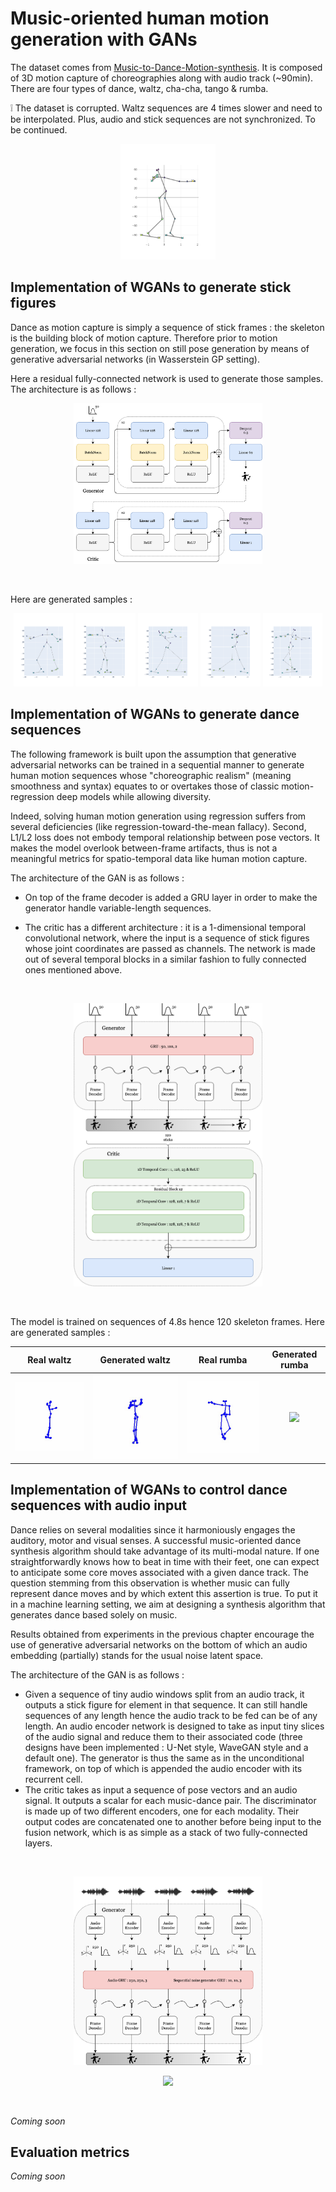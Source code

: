 # Music-oriented human motion generation with GANs

The dataset comes from [Music-to-Dance-Motion-synthesis](https://github.com/Music-to-dance-motion-synthesis/dataset). It is composed of 3D motion capture of choreographies along with audio track (~90min). There are four types of dance, waltz, cha-cha, tango & rumba.

:grey_exclamation: The dataset is corrupted. Waltz sequences are 4 times slower and need to be interpolated. Plus, audio and stick sequences are not synchronized. To be continued.

<p align="center">
  <img src="./images/mean.png" alt="Mean figure" width="30%" title="Mean stick figure across dataset">
</p>


## Implementation of WGANs to generate stick figures

Dance as motion capture is simply a sequence of stick frames : the skeleton is the building block of motion capture. Therefore prior to motion generation, we focus in this section on still pose generation by means of generative adversarial networks (in Wasserstein GP setting).

Here a residual fully-connected network is used to generate those samples. The architecture is as follows :


<p align="center">
  <img src="./images/phase1/stickgen.png" width="60%">
</p>
<br>

Here are generated samples :
<div style="text-align:center">
<img src="./images/phase1/e35s1.png" width="19%">
<img src="./images/phase1/e35s2.png" width="19%">
<img src="./images/phase1/e35s3.png" width="19%">
<img src="./images/phase1/e35s4.png" width="19%">
<img src="./images/phase1/e35s5.png" width="19%">
</div>


## Implementation of WGANs to generate dance sequences

The following framework is built upon the assumption that generative adversarial networks can be trained in a sequential manner to generate human motion sequences whose "choreographic realism" (meaning smoothness and syntax) equates to or overtakes those of classic motion-regression deep models while allowing diversity.

Indeed, solving human motion generation using regression suffers from several deficiencies (like regression-toward-the-mean fallacy).  Second, L1/L2 loss does not embody temporal relationship between pose vectors. It makes the model overlook between-frame artifacts, thus is not a meaningful metrics for spatio-temporal data like human motion capture.

The architecture of the GAN is as follows :
- On top of the frame decoder is added a GRU layer in order to make the generator handle variable-length sequences.

- The critic has a different architecture : it is a 1-dimensional temporal convolutional network, where the input is a sequence of stick figures whose joint coordinates are passed as channels. The network is made out of several temporal blocks in a similar fashion to fully connected ones mentioned above.

<br>
<p align="center">
  <img src="./images/phase2/seqgen.png" width="60%">
</p>
<br>

The model is trained on sequences of 4.8s hence 120 skeleton frames. Here are generated samples :

| Real waltz | Generated waltz | Real rumba | Generated rumba |
|:-------------------------:|:-------------------------:|:-------------------------:|:-------------------------:|
![](images/phase2/real_waltz.gif) | ![](images/phase2/fake_waltz.gif) | ![](images/phase2/real_rumba.gif) | ![](images/phase2/fake_rumba.gif) |

## Implementation of WGANs to control dance sequences with audio input

Dance relies on several modalities since it harmoniously engages the auditory, motor and visual senses. A successful music-oriented dance synthesis algorithm should take advantage of its multi-modal nature.
If one straightforwardly knows how to beat in time with their feet, one can expect to anticipate some core moves associated with a given dance track. The question stemming from this observation is whether music can fully represent dance moves and by which extent this assertion is true. To put it in a machine learning setting, we aim at designing a synthesis algorithm that generates dance based solely on music.

Results obtained from experiments in the previous chapter encourage the use of generative adversarial networks on the bottom of which an audio embedding (partially) stands for the usual noise latent space.

The architecture of the GAN is as follows :
- Given a sequence of tiny audio windows split from an audio track, it outputs a stick figure for element in that sequence. It can still handle sequences of any length hence the audio track to be fed can be of any length. An audio encoder network is designed to take as input tiny slices of the audio signal and reduce them to their associated code (three designs have been implemented : U-Net style, WaveGAN style and a default one). The generator is thus the same as in the unconditional framework, on top of which is appended the audio encoder with its recurrent cell.
- The critic takes as input a sequence of pose vectors and an audio signal. It outputs a scalar for each music-dance pair. The discriminator is made up of two different encoders, one for each modality. Their output codes are concatenated one to another before being input to the fusion network, which is as simple as a stack of two fully-connected layers.

<br>
<p align="center">
  <img src="./images/phase3/generator.png" width="60%">
</p>
<p align="center">
  <img src="./images/phase3/critic.png" width="80%">
</p>
<br>

*Coming soon*

## Evaluation metrics

*Coming soon*
